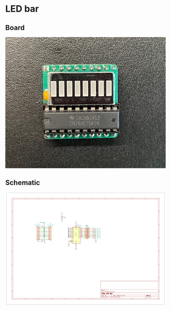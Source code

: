 # LED bar

## Board

![board](./images/board.jpg)

## Schematic

![schematic](./images/schematic.png)

